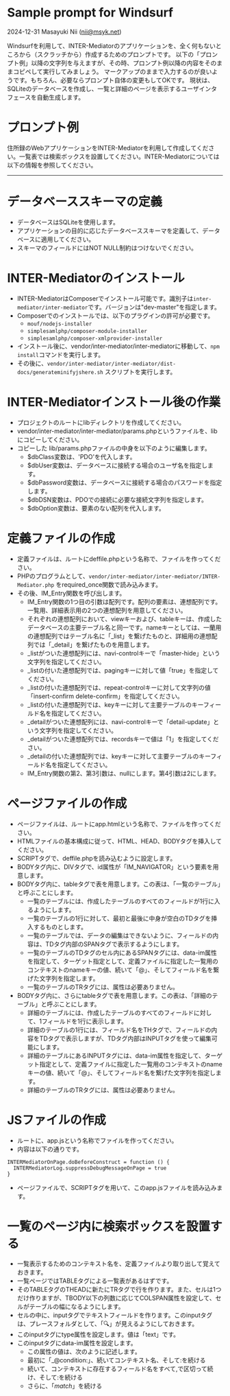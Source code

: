 # Sample prompt for Windsurf

2024-12-31 Masayuki Nii (nii@msyk.net)

Windsurfを利用して、INTER-Mediatorのアプリケーションを、全く何もないところから（スクラッチから）作成するためのプロンプトです。
以下の「プロンプト例」以降の文字列を与えますが、その時、プロンプト例以降の内容をそのままコピペして実行してみましょう。
マークアップのままで入力するのが良いようです。もちろん、必要ならプロンプト自体の変更もしてOKです。
現状は、SQLiteのデータベースを作成し、一覧と詳細のページを表示するユーザインタフェースを自動生成します。

# プロンプト例
住所録のWebアプリケーションをINTER-Mediatorを利用して作成してください。一覧表では検索ボックスを設置してください。INTER-Mediatorについては以下の情報を参照してください。

---
# データベーススキーマの定義
- データベースはSQLiteを使用します。
- アプリケーションの目的に応じたデータベーススキーマを定義して、データベースに適用してください。
- スキーマのフィールドにはNOT NULL制約はつけないでください。

# INTER-Mediatorのインストール
- INTER-MediatorはComposerでインストール可能です。識別子は```inter-mediator/inter-mediator```です。バージョンは"dev-master"を指定します。
- Composerでのインストールでは、以下のプラグインの許可が必要です。
  - ```mouf/nodejs-installer```
  - ```simplesamlphp/composer-module-installer```
  - ```simplesamlphp/composer-xmlprovider-installer```
- インストール後に、vendor/inter-mediator/inter-mediatorに移動して、```npm install```コマンドを実行します。
- その後に、```vendor/inter-mediator/inter-mediator/dist-docs/generateminifyjshere.sh``` スクリプトを実行します。

# INTER-Mediatorインストール後の作業
- プロジェクトのルートにlibディレクトリを作成してください。
- vendor/inter-mediator/inter-mediator/params.phpというファイルを、libにコピーしてください。
- コピーした lib/params.phpファイルの中身を以下のように編集します。
  - \$dbClass変数は、'PDO'を代入します。
  - \$dbUser変数は、データベースに接続する場合のユーザ名を指定します。
  - \$dbPassword変数は、データベースに接続する場合のパスワードを指定します。
  - \$dbDSN変数は、PDOでの接続に必要な接続文字列を指定します。
  - \$dbOption変数は、要素のない配列を代入します。

# 定義ファイルの作成
- 定義ファイルは、ルートにdeffile.phpという名称で、ファイルを作ってください。
- PHPのプログラムとして、```vendor/inter-mediator/inter-mediator/INTER-Mediator.php``` をrequired_once関数で読み込みます。
- その後、IM_Entry関数を呼び出します。
  - IM_Entry関数の1つ目の引数は配列です。配列の要素は、連想配列です。一覧用、詳細表示用の2つの連想配列を用意してください。
  - それぞれの連想配列において、viewキーおよび、tableキーは、作成したデータベースの主要テーブル名と同一です。nameキーとしては、一蘭用の連想配列ではテーブル名に「_list」を繋げたものと、詳細用の連想配列では「_detail」を繋げたものを用意します。
  - _listがついた連想配列には、navi-controlキーで「master-hide」という文字列を指定してください。
  - _listの付いた連想配列では、pagingキーに対して値「true」を指定してください。
  - _listの付いた連想配列では、repeat-controlキーに対して文字列の値「insert-confirm delete-confirm」を指定してください。
  - _listの付いた連想配列では、keyキーに対して主要テーブルのキーフィールド名を指定してください。
  - _detailがついた連想配列には、navi-controlキーで「detail-update」という文字列を指定してください。
  - _detailがついた連想配列では、recordsキーで値は「1」を指定してください。
  - _detailの付いた連想配列では、keyキーに対して主要テーブルのキーフィールド名を指定してください。
  - IM_Entry関数の第2、第3引数は、nullにします。第4引数は2にします。

# ページファイルの作成
- ページファイルは、ルートにapp.htmlという名称で、ファイルを作ってください。
- HTMLファイルの基本構成に従って、HTML、HEAD、BODYタグを挿入してください。
- SCRIPTタグで、deffile.phpを読み込むように設定します。
- BODYタグ内に、DIVタグで、id属性が「IM_NAVIGATOR」という要素を用意します。
- BODYタグ内に、tableタグで表を用意します。この表は、「一覧のテーブル」と呼ぶことにします。
  - 一覧のテーブルには、作成したテーブルのすべてのフィールドが1行に入るようにします。
  - 一覧のテーブルの1行に対して、最初と最後に中身が空白のTDタグを挿入するものとします。
  - 一覧のテーブルでは、データの編集はできないように、フィールドの内容は、TDタグ内部のSPANタグで表示するようにします。
  - 一覧のテーブルのTDタグのセル内にあるSPANタグには、data-im属性を指定して、ターゲット指定として、定義ファイルに指定した一覧用のコンテキストのnameキーの値、続いて「@」、そしてフィールド名を繋げた文字列を指定します。
  - 一覧のテーブルのTRタグには、属性は必要ありません。
- BODYタグ内に、さらにtableタグで表を用意します。この表は、「詳細のテーブル」と呼ぶことにします。
  - 詳細のテーブルには、作成したテーブルのすべてのフィールドに対して、1フィールドを1行に表示します。
  - 詳細のテーブルの1行には、フィールド名をTHタグで、フィールドの内容をTDタグで表示しますが、TDタグ内部はINPUTタグを使って編集可能にします。
  - 詳細のテーブルにあるINPUTタグには、data-im属性を指定して、ターゲット指定として、定義ファイルに指定した一覧用のコンテキストのnameキーの値、続いて「@」、そしてフィールド名を繋げた文字列を指定します。
  - 詳細のテーブルのTRタグには、属性は必要ありません。

# JSファイルの作成
- ルートに、app.jsという名称でファイルを作ってください。
- 内容は以下の通りです。
```
INTERMediatorOnPage.doBeforeConstruct = function () {
  INTERMediatorLog.suppressDebugMessageOnPage = true
}
```
- ページファイルで、SCRIPTタグを用いて、このapp.jsファイルを読み込みます。

# 一覧のページ内に検索ボックスを設置する
- 一覧表示するためのコンテキスト名を、定義ファイルより取り出して覚えておきます。
- 一覧ページではTABLEタグによる一覧表があるはずです。
- そのTABLEタグのTHEADに新たにTRタグで行を作ります。また、セルは1つだけ作りますが、TBODY以下の列数に応じてCOLSPAN属性を設定して、セルがテーブルの幅になるようにします。
- セルの中に、inputタグでテキストフィールドを作ります。このinputタグは、プレースフォルダとして、「🔍」が見えるようにしておきます。
- このinputタグにtype属性を設定します。値は「text」です。
- このinputタグにdata-im属性を設定します。
  - この属性の値は、次のように記述します。
  - 最初に「_@condition:」、続いてコンテキスト名、そして:を続ける
  - 続いて、コンテキストに存在するフィールド名をすべて,で区切って続け、そして:を続ける
  - さらに、「*match*」を続ける
